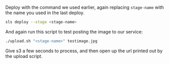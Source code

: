Deploy with the command we used earlier, again replacing `stage-name` with the name you used in the last deploy.

```bash
sls deploy --stage <stage-name>
```

And again run this script to test posting the image to our service:

```bash
./upload.sh "<stage-name>" testimage.jpg
```

Give s3 a few seconds to process, and then open up the url printed out by the upload script.
